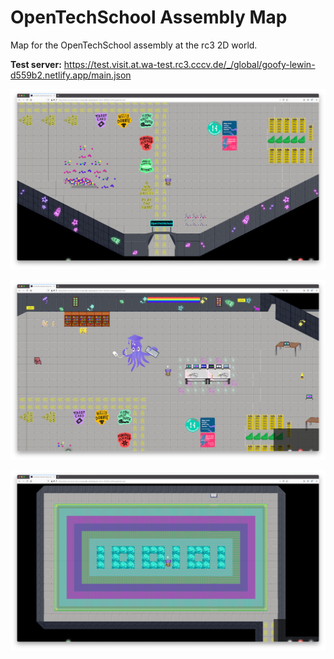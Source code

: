 # OpenTechSchool Assembly Map

Map for the OpenTechSchool assembly at the rc3 2D world.

**Test server:** https://test.visit.at.wa-test.rc3.cccv.de/_/global/goofy-lewin-d559b2.netlify.app/main.json

![Map screenshot](map-screenshot1.png "Map 1")

![Map screenshot](map-screenshot2.png "Map 2")

![Map screenshot](map-screenshot3.png "Map 3")
